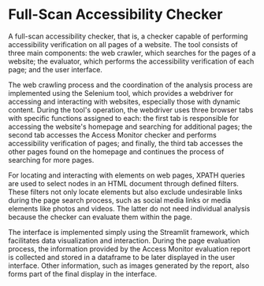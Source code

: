 # Full-Scan Accessibility Checker
A full-scan accessibility checker, that is, a checker capable of performing accessibility verification on all pages of a website. The tool consists of three main components: the web crawler, which searches for the pages of a website; the evaluator, which performs the accessibility verification of each page; and the user interface.

The web crawling process and the coordination of the analysis process are implemented using the Selenium tool, which provides a webdriver for accessing and interacting with websites, especially those with dynamic content. During the tool's operation, the webdriver uses three browser tabs with specific functions assigned to each: the first tab is responsible for accessing the website's homepage and searching for additional pages; the second tab accesses the Access Monitor checker and performs accessibility verification of pages; and finally, the third tab accesses the other pages found on the homepage and continues the process of searching for more pages.

For locating and interacting with elements on web pages, XPATH queries are used to select nodes in an HTML document through defined filters. These filters not only locate elements but also exclude undesirable links during the page search process, such as social media links or media elements like photos and videos. The latter do not need individual analysis because the checker can evaluate them within the page.

The interface is implemented simply using the Streamlit framework, which facilitates data visualization and interaction. During the page evaluation process, the information provided by the Access Monitor evaluation report is collected and stored in a dataframe to be later displayed in the user interface. Other information, such as images generated by the report, also forms part of the final display in the interface.
